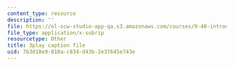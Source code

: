 ```yaml
---
content_type: resource
description: ''
file: https://ol-ocw-studio-app-qa.s3.amazonaws.com/courses/9-40-introduction-to-neural-computation-spring-2018/7b3d18e9810ac834d43b2e37645e743e_Hf1Ma9YkOMY.srt
file_type: application/x-subrip
resourcetype: Other
title: 3play caption file
uid: 7b3d18e9-810a-c834-d43b-2e37645e743e
---
```

